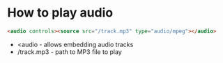 # How to play audio

```html
<audio controls><source src="/track.mp3" type="audio/mpeg"></audio>
```

- <audio - allows embedding audio tracks
- /track.mp3 - path to MP3 file to play
